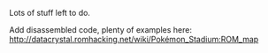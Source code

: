 Lots of stuff left to do.

Add disassembled code, plenty of examples here:
http://datacrystal.romhacking.net/wiki/Pokémon_Stadium:ROM_map
